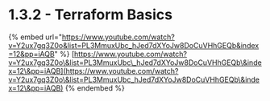 # 1.3.2 - Terraform Basics

{% embed url="https://www.youtube.com/watch?v=Y2ux7gq3Z0o&list=PL3MmuxUbc_hJed7dXYoJw8DoCuVHhGEQb&index=12&pp=iAQB" %}
[https://www.youtube.com/watch?v=Y2ux7gq3Z0o\&list=PL3MmuxUbc\_hJed7dXYoJw8DoCuVHhGEQb\&index=12\&pp=iAQB](https://www.youtube.com/watch?v=Y2ux7gq3Z0o\&list=PL3MmuxUbc_hJed7dXYoJw8DoCuVHhGEQb\&index=12\&pp=iAQB)
{% endembed %}

